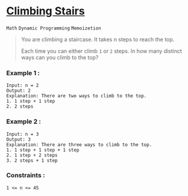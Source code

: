 # [Climbing Stairs](https://leetcode.com/problems/climbing-stairs/ "LeetCode")
`Math` `Dynamic Programming` `Memoizetion`
> You are climbing a staircase. It takes n steps to reach the top.
>
> Each time you can either climb `1` or `2` steps. In how many distinct ways can you climb to the top?

### Example 1 :
    Input: n = 2
    Output: 2
    Explanation: There are two ways to climb to the top.
    1. 1 step + 1 step
    2. 2 steps
### Example 2 :
    Input: n = 3
    Output: 3
    Explanation: There are three ways to climb to the top.
    1. 1 step + 1 step + 1 step
    2. 1 step + 2 steps
    3. 2 steps + 1 step
### Constraints :
    1 <= n <= 45
